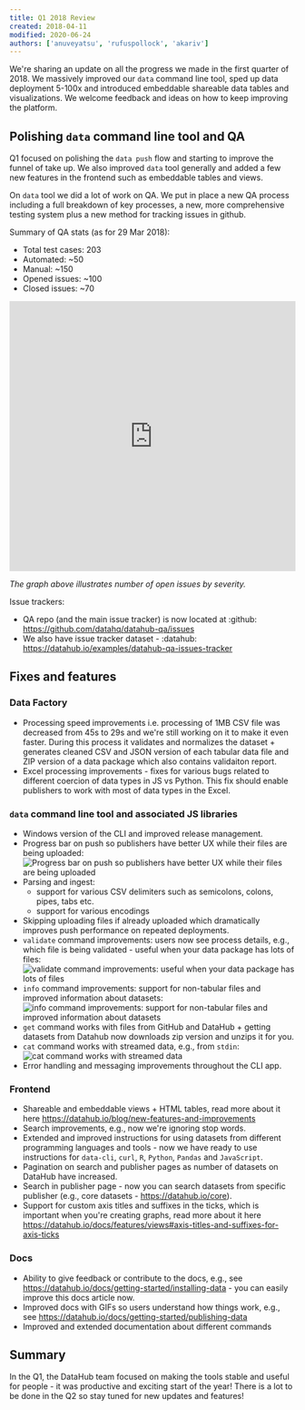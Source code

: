 ```yaml
---
title: Q1 2018 Review
created: 2018-04-11
modified: 2020-06-24
authors: ['anuveyatsu', 'rufuspollock', 'akariv']
---
```


We're sharing an update on all the progress we made in the first quarter of 2018. We massively improved our `data` command line tool, sped up data deployment 5-100x and introduced embeddable shareable data tables and visualizations.  We welcome feedback and ideas on how to keep improving the platform.

## Polishing `data` command line tool and QA

Q1 focused on polishing the `data push` flow and starting to improve the funnel of take up. We also improved `data` tool generally and added a few new features in the frontend such as embeddable tables and views.

On `data` tool we did a lot of work on QA. We put in place a new QA process including a full breakdown of key processes, a new, more comprehensive testing system plus a new method for tracking issues in github.

Summary of QA stats (as for 29 Mar 2018):

* Total test cases: 203
* Automated: ~50
* Manual: ~150
* Opened issues: ~100
* Closed issues: ~70

<iframe src="https://datahub.io/examples/datahub-qa-issues-tracker/view/0" width="100%" height="475px" frameborder="0"></iframe>

*The graph above illustrates number of open issues by severity.*

Issue trackers:

* QA repo (and the main issue tracker) is now located at :github: https://github.com/datahq/datahub-qa/issues
* We also have issue tracker dataset - :datahub: https://datahub.io/examples/datahub-qa-issues-tracker

## Fixes and features

### Data Factory

* Processing speed improvements i.e. processing of 1MB CSV file was decreased from 45s to 29s and we're still working on it to make it even faster. During this process it validates and normalizes the dataset + generates cleaned CSV and JSON version of each tabular data file and ZIP version of a data package which also contains validaiton report.
* Excel processing improvements - fixes for various bugs related to different coercion of data types in JS vs Python. This fix should enable publishers to work with most of data types in the Excel.

### `data` command line tool and associated JS libraries

* Windows version of the CLI and improved release management.
* Progress bar on push so publishers have better UX while their files are being uploaded: ![Progress bar on push so publishers have better UX while their files are being uploaded](/static/img/docs/upload-progress-bar.png)
* Parsing and ingest:
  * support for various CSV delimiters such as semicolons, colons, pipes, tabs etc.
  * support for various encodings
* Skipping uploading files if already uploaded which dramatically improves push performance on repeated deployments.
* `validate` command improvements: users now see process details, e.g., which file is being validated - useful when your data package has lots of files: ![`validate` command improvements: useful when your data package has lots of files](/static/img/docs/validate-details.png)
* `info` command improvements: support for non-tabular files and improved information about datasets: ![`info` command improvements: support for non-tabular files and improved information about datasets](/static/img/docs/info-output.png)
* `get` command works with files from GitHub and DataHub + getting datasets from Datahub now downloads zip version and unzips it for you.
* `cat` command works with streamed data, e.g., from `stdin`: ![`cat` command works with streamed data](/static/img/docs/cat-streamed-data.png)
* Error handling and messaging improvements throughout the CLI app.

### Frontend

* Shareable and embeddable views + HTML tables, read more about it here https://datahub.io/blog/new-features-and-improvements
* Search improvements, e.g., now we're ignoring stop words.
* Extended and improved instructions for using datasets from different programming languages and tools - now we have ready to use instructions for `data-cli`, `curl`, `R`, `Python`, `Pandas` and `JavaScript`.
* Pagination on search and publisher pages as number of datasets on DataHub have increased.
* Search in publisher page - now you can search datasets from specific publisher (e.g., core datasets - https://datahub.io/core).
* Support for custom axis titles and suffixes in the ticks, which is important when you're creating graphs, read more about it here https://datahub.io/docs/features/views#axis-titles-and-suffixes-for-axis-ticks

### Docs

* Ability to give feedback or contribute to the docs, e.g., see https://datahub.io/docs/getting-started/installing-data - you can easily improve this docs article now.
* Improved docs with GIFs so users understand how things work, e.g., see https://datahub.io/docs/getting-started/publishing-data
* Improved and extended documentation about different commands

## Summary

In the Q1, the DataHub team focused on making the tools stable and useful for people - it was productive and exciting start of the year! There is a lot to be done in the Q2 so stay tuned for new updates and features!
